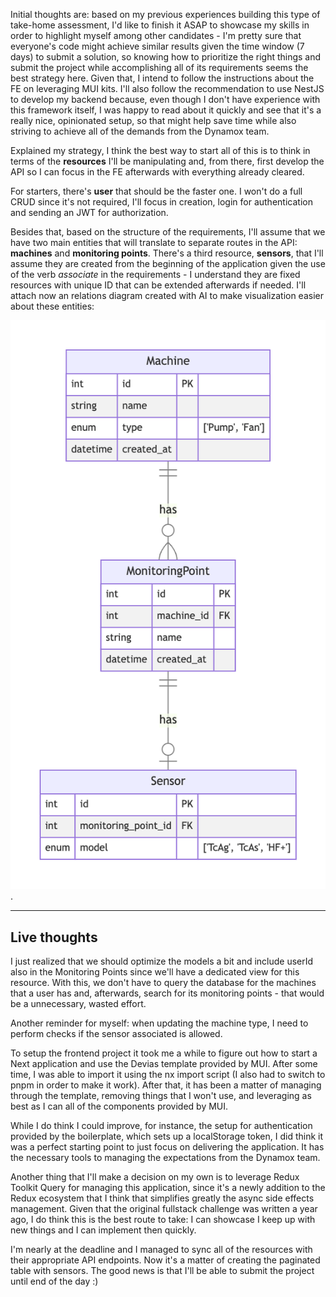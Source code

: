 Initial thoughts are: based on my previous experiences building this type of take-home assessment, I'd like to finish it ASAP to showcase my skills in order to highlight myself among other candidates - I'm pretty sure that everyone's code might achieve similar results given the time window (7 days) to submit a solution, so knowing how to prioritize the right things and submit the project while accomplishing all of its requirements seems the best strategy here. Given that, I intend to follow the instructions about the FE on leveraging MUI kits. I'll also follow the recommendation to use NestJS to develop my backend because, even though I don't have experience with this framework itself, I was happy to read about it quickly and see that it's a really nice, opinionated setup, so that might help save time while also striving to achieve all of the demands from the Dynamox team.

Explained my strategy, I think the best way to start all of this is to think in terms of the **resources** I'll be manipulating and, from there, first develop the API so I can focus in the FE afterwards with everything already cleared.

For starters, there's **user** that should be the faster one. I won't do a full CRUD since it's not required, I'll focus in creation, login for authentication and sending an JWT for authorization.

Besides that, based on the structure of the requirements, I'll assume that we have two main entities that will translate to separate routes in the API: **machines** and **monitoring points**. There's a third resource, **sensors**, that I'll assume they are created from the beginning of the application given the use of the verb _associate_ in the requirements - I understand they are fixed resources with unique ID that can be extended afterwards if needed. I'll attach now an relations diagram created with AI to make visualization easier about these entities:

![Relations Table](/assets/image.png).

<hr>

## Live thoughts

I just realized that we should optimize the models a bit and include userId also in the Monitoring Points since we'll have a dedicated view for this resource. With this, we don't have to query the database for the machines that a user has and, afterwards, search for its monitoring points - that would be a unnecessary, wasted effort.

Another reminder for myself: when updating the machine type, I need to perform checks if the sensor associated is allowed.

To setup the frontend project it took me a while to figure out how to start a Next application and use the Devias template provided by MUI. After some time, I was able to import it using the nx import script (I also had to switch to pnpm in order to make it work). After that, it has been a matter of managing through the template, removing things that I won't use, and leveraging as best as I can all of the components provided by MUI.

While I do think I could improve, for instance, the setup for authentication provided by the boilerplate, which sets up a localStorage token, I did think it was a perfect starting point to just focus on delivering the application. It has the necessary tools to managing the expectations from the Dynamox team.

Another thing that I'll make a decision on my own is to leverage Redux Toolkit Query for managing this application, since it's a newly addition to the Redux ecosystem that I think that simplifies greatly the async side effects management. Given that the original fullstack challenge was written a year ago, I do think this is the best route to take: I can showcase I keep up with new things and I can implement then quickly.

I'm nearly at the deadline and I managed to sync all of the resources with their appropriate API endpoints. Now it's a matter of creating the paginated table with sensors. The good news is that I'll be able to submit the project until end of the day :)
